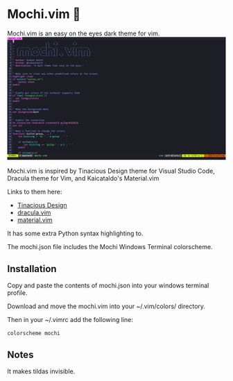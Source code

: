 # Mochi.vim 🎨

Mochi.vim is an easy on the eyes dark theme for vim.
![Image of Mochi colorscheme](mochi.png)

Mochi.vim is inspired by Tinacious Design theme for Visual Studio Code, Dracula theme for Vim, and Kaicataldo's Material.vim

Links to them here:
-	[Tinacious Design](https://marketplace.visualstudio.com/items?itemName=tinaciousdesign.theme-tinaciousdesign)
-	[dracula.vim](https://github.com/dracula/vim)
-	[material.vim](https://github.com/kaicataldo/material.vim)

It has some extra Python syntax highlighting to.

The mochi.json file includes the Mochi Windows Terminal colorscheme.

## Installation

Copy and paste the contents of mochi.json into your windows terminal profile.

Download and move the mochi.vim into your ~/.vim/colors/ directory.

Then in your ~/.vimrc add the following line:

```vimscript
colorscheme mochi
```

## Notes

It makes tildas invisible.

